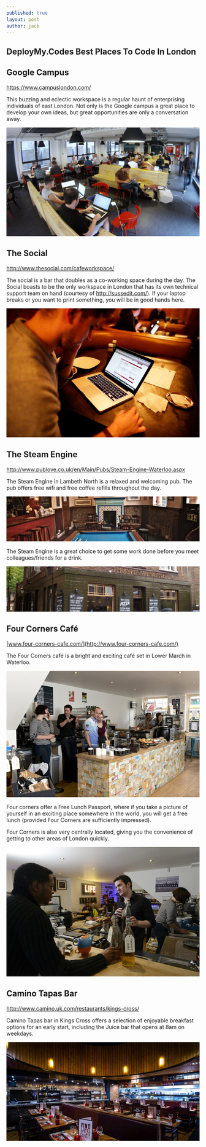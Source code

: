 ```yaml
---
published: true
layout: post
author: jack
---
```


## DeployMy.Codes Best Places To Code In London

## Google Campus
<https://www.campuslondon.com/>

This buzzing and eclectic workspace is a regular haunt of enterprising individuals of east London.  Not only is the Google campus a great place to develop your own ideas, but great opportunities are only a conversation away.

![](/assets/article_images/2015-03-01-london-best-places-to-code/googlecampus.jpg)

## The Social
<http://www.thesocial.com/cafeworkspace/>

The social is a bar that doubles as a co-working space during the day.  The Social boasts to be the only workspace in London that has its own technical support team on hand (courtesy of http://sussedit.com/).  If your laptop breaks or you want to print something, you will be in good hands here.

![](/assets/article_images/2015-03-01-london-best-places-to-code/the-social.jpg)

## The Steam Engine
<http://www.publove.co.uk/en/Main/Pubs/Steam-Engine-Waterloo.aspx>

The Steam Engine in Lambeth North is a relaxed and welcoming pub.  The pub offers free wifi and free coffee refills throughout the day.

![](/assets/article_images/2015-03-01-london-best-places-to-code/the-steam-engine-1.jpg)

The Steam Engine is a great choice to get some work done before you meet colleagues/friends for a drink.

![](/assets/article_images/2015-03-01-london-best-places-to-code/the-steam-engine-2.jpg)

## Four Corners Café
[www.four-corners-cafe.com/](http://www.four-corners-cafe.com/)

The Four Corners café is a bright and exciting café set in Lower March in Waterloo.

![](/assets/article_images/2015-03-01-london-best-places-to-code/four-corners-1.jpg)

Four corners offer a Free Lunch Passport, where if you take a picture of yourself in an exciting place somewhere in the world, you will get a free lunch (provided Four Corners are sufficiently impressed).

Four Corners is also very centrally located, giving you the convenience of getting to other areas of London quickly.

![](/assets/article_images/2015-03-01-london-best-places-to-code/four-corners-2.jpg)

## Camino Tapas Bar
<http://www.camino.uk.com/restaurants/kings-cross/>

Camino Tapas bar in Kings Cross offers a selection of enjoyable breakfast options for an early start, including the Juice bar that opens at 8am on weekdays.

![](/assets/article_images/2015-03-01-london-best-places-to-code/camino.jpg)
